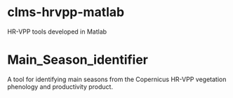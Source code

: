 # clms-hrvpp-matlab
HR-VPP tools developed in Matlab 

# Main_Season_identifier
A tool for identifying main seasons from the Copernicus HR-VPP vegetation phenology and productivity product.
